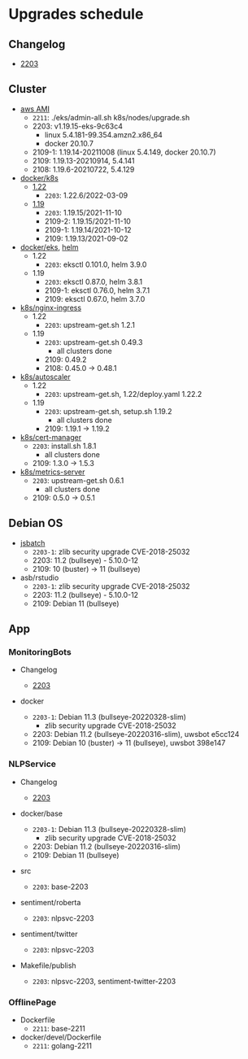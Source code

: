 # Upgrades schedule

## Changelog

* [2203](https://github.com/TalkingPts/Infrastructure/compare/b6a7990e1cae40d194303c7a6375f1d1142d86a9...9b32f1516ff7f6f9eb03149ac1387c3c6c19280f)

## Cluster

* [aws AMI][aws-ami]
    * `2211`: ./eks/admin-all.sh k8s/nodes/upgrade.sh
    * 2203: v1.19.15-eks-9c63c4
        * linux 5.4.181-99.354.amzn2.x86_64
        * docker 20.10.7
    * 2109-1: 1.19.14-20211008 (linux 5.4.149, docker 20.10.7)
    * 2109: 1.19.13-20210914, 5.4.141
    * 2108: 1.19.6-20210722, 5.4.129
* [docker/k8s][kubectl]
    * [1.22][kubectl-122]
        * `2203`: 1.22.6/2022-03-09
    * [1.19][kubectl-119]
        * `2203`: 1.19.15/2021-11-10
        * 2109-2: 1.19.15/2021-11-10
        * 2109-1: 1.19.14/2021-10-12
        * 2109: 1.19.13/2021-09-02
* [docker/eks][eksctl], [helm][helm]
    * 1.22
        * `2203`: eksctl 0.101.0, helm 3.9.0
    * 1.19
        * `2203`: eksctl 0.87.0, helm 3.8.1
        * 2109-1: eksctl 0.76.0, helm 3.7.1
        * 2109: eksctl 0.67.0, helm 3.7.0
* [k8s/nginx-ingress][nginx-ingress]
    * 1.22
        * `2203`: upstream-get.sh 1.2.1
    * 1.19
        * `2203`: upstream-get.sh 0.49.3
            * all clusters done
        * 2109: 0.49.2
        * 2108: 0.45.0 -> 0.48.1
* [k8s/autoscaler][k8s-autoscaler]
    * 1.22
        * `2203`: upstream-get.sh, 1.22/deploy.yaml 1.22.2
    * 1.19
        * `2203`: upstream-get.sh, setup.sh 1.19.2
            * all clusters done
        * 2109: 1.19.1 -> 1.19.2
* [k8s/cert-manager][cert-manager]
    * `2203`: install.sh 1.8.1
        * all clusters done
    * 2109: 1.3.0 -> 1.5.3
* [k8s/metrics-server][metrics-server]
    * `2203`: upstream-get.sh 0.6.1
        * all clusters done
    * 2109: 0.5.0 -> 0.5.1

[aws-ami]: https://docs.aws.amazon.com/eks/latest/userguide/eks-linux-ami-versions.html
[kubectl]: https://docs.aws.amazon.com/eks/latest/userguide/install-kubectl.html#linux
[kubectl-119]: https://amazon-eks.s3.us-west-2.amazonaws.com/?versions&prefix=1.19
[kubectl-122]: https://amazon-eks.s3.us-west-2.amazonaws.com/?versions&prefix=1.22
[eksctl]: https://github.com/weaveworks/eksctl/tags
[helm]: https://github.com/helm/helm/tags
[nginx-ingress]: https://github.com/kubernetes/ingress-nginx/releases
[k8s-autoscaler]: https://github.com/kubernetes/autoscaler/releases
[cert-manager]: https://github.com/jetstack/cert-manager/releases
[metrics-server]: https://github.com/kubernetes-sigs/metrics-server/releases

## Debian OS

* [jsbatch][debian-os]
    * `2203-1`: zlib security upgrade CVE-2018-25032
    * 2203: 11.2 (bullseye) - 5.10.0-12
    * 2109: 10 (buster) -> 11 (bullseye)
* asb/rstudio
    * `2203-1`: zlib security upgrade CVE-2018-25032
    * 2203: 11.2 (bullseye) - 5.10.0-12
    * 2109: Debian 11 (bullseye)

[debian-os]: https://www.debian.org/releases/

## App

### MonitoringBots

* Changelog

    * [2203](https://github.com/TalkingPts/MonitoringBots/compare/ff20e4dac62f53d2cddd4399e820f2fe781604c1...0006eb83ef048c00418c8e5727faf977e8d25b01)

* docker
    * `2203-1`: Debian 11.3 (bullseye-20220328-slim)
        * zlib security upgrade CVE-2018-25032
    * 2203: Debian 11.2 (bullseye-20220316-slim), uwsbot e5cc124
    * 2109: Debian 10 (buster) -> 11 (bullseye), uwsbot 398e147

### NLPService

* Changelog
    * [2203](https://github.com/TalkingPts/NLPService/compare/e417263b0fc48f7b1a22156cb8d46d1cbafbdd32...235706f19ab5eac08af4b046e3fd66ba7e50fc84)

* docker/base
    * `2203-1`: Debian 11.3 (bullseye-20220328-slim)
        * zlib security upgrade CVE-2018-25032
    * 2203: Debian 11.2 (bullseye-20220316-slim)
    * 2109: Debian 11 (bullseye)
* src
    * `2203`: base-2203
* sentiment/roberta
    * `2203`: nlpsvc-2203
* sentiment/twitter
    * `2203`: nlpsvc-2203
* Makefile/publish
    * `2203`: nlpsvc-2203, sentiment-twitter-2203

### OfflinePage

* Dockerfile
    * `2211`: base-2211
* docker/devel/Dockerfile
    * `2211`: golang-2211
